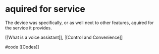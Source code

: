 # aquired for service
The device was specifically, or as well next to other features, aquired for the service it provides.

[[What is a voice assistant]], [[Control and Convenience]]

#code [[Codes]]